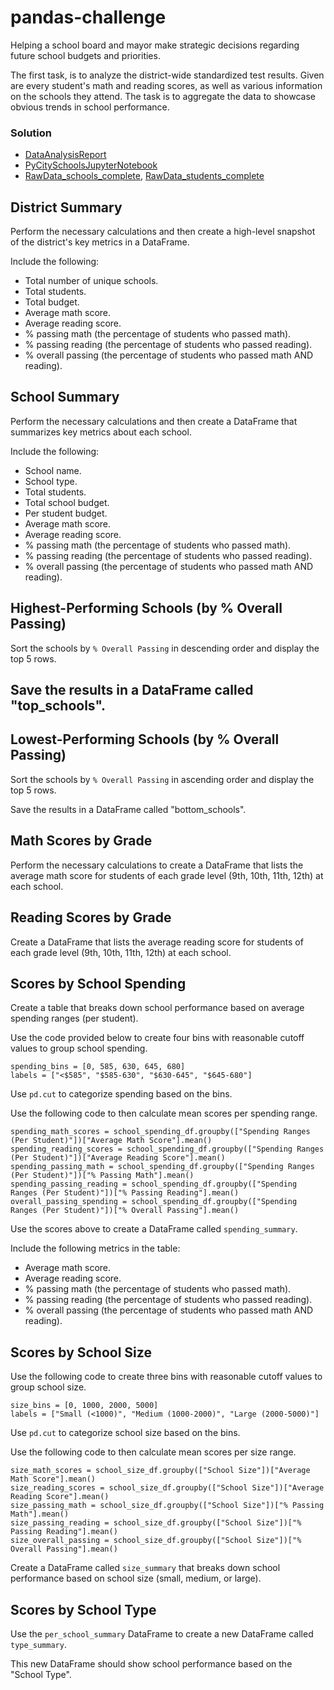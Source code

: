 # pandas-challenge

Helping a school board and mayor make strategic decisions regarding future school budgets and priorities.

The first task, is to analyze the district-wide standardized test results. Given are every student's math and reading scores, as well as various information on the schools they attend. The task is to aggregate the data to showcase obvious trends in school performance.

### Solution 
- [DataAnalysisReport](https://github.com/Saurabh-Lakhanpal/pandas-challenge/blob/main/PyCitySchools/Report.md)
- [PyCitySchoolsJupyterNotebook](https://github.com/Saurabh-Lakhanpal/pandas-challenge/blob/main/PyCitySchools/PyCitySchools_solution.ipynb)
- [RawData_schools_complete](https://github.com/Saurabh-Lakhanpal/pandas-challenge/blob/main/PyCitySchools/Resources/schools_complete.csv), [RawData_students_complete](https://github.com/Saurabh-Lakhanpal/pandas-challenge/blob/main/PyCitySchools/Resources/students_complete.csv)

## District Summary

Perform the necessary calculations and then create a high-level snapshot of the district's key metrics in a DataFrame.

Include the following:

- Total number of unique schools.</br>
- Total students.</br>
- Total budget.</br>
- Average math score.</br>
- Average reading score.</br>
- % passing math (the percentage of students who passed math).</br>
- % passing reading (the percentage of students who passed reading).</br>
- % overall passing (the percentage of students who passed math AND reading).</br>


## School Summary
Perform the necessary calculations and then create a DataFrame that summarizes key metrics about each school.

Include the following:

- School name.</br>
- School type.</br>
- Total students.</br>
- Total school budget.</br>
- Per student budget.</br>
- Average math score.</br>
- Average reading score.</br>
- % passing math (the percentage of students who passed math).</br>
- % passing reading (the percentage of students who passed reading).</br>
- % overall passing (the percentage of students who passed math AND reading).</br>

## Highest-Performing Schools (by % Overall Passing)
Sort the schools by ```% Overall Passing``` in descending order and display the top 5 rows.

## Save the results in a DataFrame called "top_schools".

## Lowest-Performing Schools (by % Overall Passing)
Sort the schools by ```% Overall Passing``` in ascending order and display the top 5 rows.

Save the results in a DataFrame called "bottom_schools".

## Math Scores by Grade
Perform the necessary calculations to create a DataFrame that lists the average math score for students of each grade level (9th, 10th, 11th, 12th) at each school.

## Reading Scores by Grade
Create a DataFrame that lists the average reading score for students of each grade level (9th, 10th, 11th, 12th) at each school.

## Scores by School Spending
Create a table that breaks down school performance based on average spending ranges (per student).

Use the code provided below to create four bins with reasonable cutoff values to group school spending.

	spending_bins = [0, 585, 630, 645, 680]
	labels = ["<$585", "$585-630", "$630-645", "$645-680"]

Use ```pd.cut``` to categorize spending based on the bins.

Use the following code to then calculate mean scores per spending range.

	spending_math_scores = school_spending_df.groupby(["Spending Ranges (Per Student)"])["Average Math Score"].mean()
	spending_reading_scores = school_spending_df.groupby(["Spending Ranges (Per Student)"])["Average Reading Score"].mean()
	spending_passing_math = school_spending_df.groupby(["Spending Ranges (Per Student)"])["% Passing Math"].mean()
	spending_passing_reading = school_spending_df.groupby(["Spending Ranges (Per Student)"])["% Passing Reading"].mean()
	overall_passing_spending = school_spending_df.groupby(["Spending Ranges (Per Student)"])["% Overall Passing"].mean()

Use the scores above to create a DataFrame called ```spending_summary```.

Include the following metrics in the table:

- Average math score.</br>
- Average reading score.</br>
- % passing math (the percentage of students who passed math).</br>
- % passing reading (the percentage of students who passed reading).</br>
- % overall passing (the percentage of students who passed math AND reading).</br>

## Scores by School Size
Use the following code to create three bins with reasonable cutoff values to group school size.

	size_bins = [0, 1000, 2000, 5000]
	labels = ["Small (<1000)", "Medium (1000-2000)", "Large (2000-5000)"]

Use ```pd.cut``` to categorize school size based on the bins.

Use the following code to then calculate mean scores per size range.

	size_math_scores = school_size_df.groupby(["School Size"])["Average Math Score"].mean()
	size_reading_scores = school_size_df.groupby(["School Size"])["Average Reading Score"].mean()
	size_passing_math = school_size_df.groupby(["School Size"])["% Passing Math"].mean()
	size_passing_reading = school_size_df.groupby(["School Size"])["% Passing Reading"].mean()
	size_overall_passing = school_size_df.groupby(["School Size"])["% Overall Passing"].mean()
 
Create a DataFrame called ```size_summary``` that breaks down school performance based on school size (small, medium, or large).

## Scores by School Type
Use the ```per_school_summary``` DataFrame to create a new DataFrame called ```type_summary```.

This new DataFrame should show school performance based on the "School Type".

